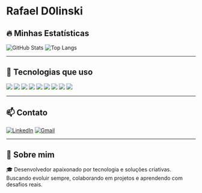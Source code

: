 # Rafael D0linski  

## 🔥 Minhas Estatísticas
![GitHub Stats](https://github-readme-stats.vercel.app/api?username=RafaelD0linski&show_icons=true&theme=github_dark)
![Top Langs](https://github-readme-stats.vercel.app/api/top-langs/?username=RafaelD0linski&layout=compact&theme=github_dark)

---

## 🚀 Tecnologias que uso  

<p align="left">
  <img src="https://img.shields.io/badge/C%23-239120?style=flat-square&logo=c-sharp&logoColor=white" />
  <img src="https://img.shields.io/badge/Windows%20Forms-0078D6?style=flat-square&logo=windows" />
  <img src="https://img.shields.io/badge/API-005571?style=flat-square&logo=fastapi" />
  <img src="https://img.shields.io/badge/SQL-4479A1?style=flat-square&logo=postgresql&logoColor=white" />
  <img src="https://img.shields.io/badge/HTML5-E34F26?style=flat-square&logo=html5&logoColor=white" />
  <img src="https://img.shields.io/badge/CSS3-1572B6?style=flat-square&logo=css3&logoColor=white" />
  <img src="https://img.shields.io/badge/JavaScript-F7DF1E?style=flat-square&logo=javascript&logoColor=black" />
  <img src="https://img.shields.io/badge/React-20232A?style=flat-square&logo=react&logoColor=61DAFB" />
  <img src="https://img.shields.io/badge/Python-3776AB?style=flat-square&logo=python&logoColor=white" />
</p>

---

## 📫 Contato  

[![LinkedIn](https://img.shields.io/badge/LinkedIn-0077B5?style=flat-square&logo=linkedin&logoColor=white)](https://www.linkedin.com/public-profile/settings?trk=d_flagship3_profile_self_view_public_profile)
[![Gmail](https://img.shields.io/badge/Gmail-D14836?style=flat-square&logo=gmail&logoColor=white)](mailto:rafaeldolinski14@gmail.com)

---

## 💬 Sobre mim  

🎓 Desenvolvedor apaixonado por tecnologia e soluções criativas. Buscando evoluir sempre, colaborando em projetos e aprendendo com desafios reais.
